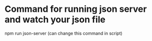 # Command for running json server and watch your json file
npm run json-server (can change this command in script)

